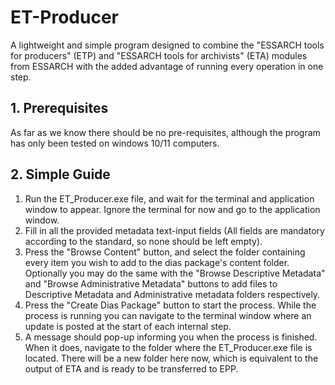 # ET-Producer #
A lightweight and simple program designed to combine the "ESSARCH tools for producers" (ETP) and "ESSARCH tools for archivists" (ETA) modules from ESSARCH with the added advantage of running every operation in one step.

## 1. Prerequisites ##

As far as we know there should be no pre-requisites, although the program has only been tested on windows 10/11 computers.

## 2. Simple Guide ##

1. Run the ET_Producer.exe file, and wait for the terminal and application window to appear. Ignore the terminal for now and go to the application window.
2. Fill in all the provided metadata text-input fields (All fields are mandatory according to the standard, so none should be left empty).
3. Press the "Browse Content" button, and select the folder containing every item you wish to add to the dias package's content folder. Optionally you may do the same with the "Browse Descriptive Metadata" and "Browse Administrative Metadata" buttons to add files to Descriptive Metadata and Administrative metadata folders respectively.
4. Press the "Create Dias Package" button to start the process. While the process is running you can navigate to the terminal window where an update is posted at the start of each internal step.
5. A message should pop-up informing you when the process is finished. When it does, navigate to the folder where the ET_Producer.exe file is located. There will be a new folder here now, which is equivalent to the output of ETA and is ready to be transferred to EPP.
